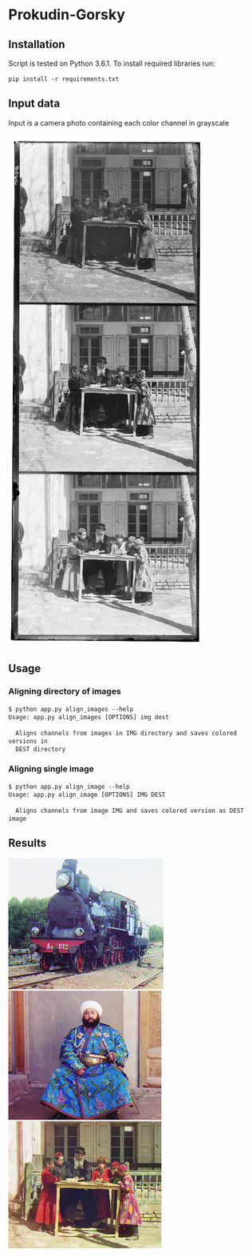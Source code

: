# Prokudin-Gorsky

## Installation
Script is tested on Python 3.6.1. To install required libraries run:

```
pip install -r requirements.txt
```

## Input data
Input is a camera photo containing each color channel in grayscale

![Input example](data/small/2.png)  

## Usage

### Aligning directory of images
```
$ python app.py align_images --help                 
Usage: app.py align_images [OPTIONS] img dest

  Aligns channels from images in IMG directory and saves colored versions in
  DEST directory
```

### Aligning single image
```
$ python app.py align_image --help 
Usage: app.py align_image [OPTIONS] IMG DEST

  Aligns channels from image IMG and saves colored version as DEST image
```

## Results

![Example 1](result/small/7.png)
![Example 2](result/small/1.png)
![Example 3](result/small/2.png)
 